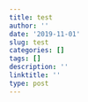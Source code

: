 ```yaml
---
title: test
author: ''
date: '2019-11-01'
slug: test
categories: []
tags: []
description: ''
linktitle: ''
type: post
---
```

